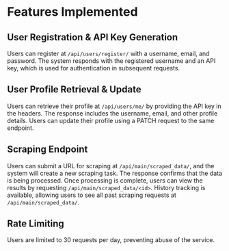 Features Implemented
====================

User Registration & API Key Generation
--------------------------------------

Users can register at ``/api/users/register/`` with a username, email, and password.
The system responds with the registered username and an API key, which is used for authentication in subsequent requests.

User Profile Retrieval & Update
-------------------------------

Users can retrieve their profile at ``/api/users/me/`` by providing the API key in the headers. The response includes the username, email, and other profile details.
Users can update their profile using a PATCH request to the same endpoint.

Scraping Endpoint
-----------------

Users can submit a URL for scraping at ``/api/main/scraped_data/``, and the system will create a new scraping task. The response confirms that the data is being processed.
Once processing is complete, users can view the results by requesting ``/api/main/scraped_data/<id>``.
History tracking is available, allowing users to see all past scraping requests at ``/api/main/scraped_data/``.

Rate Limiting
-------------

Users are limited to 30 requests per day, preventing abuse of the service.